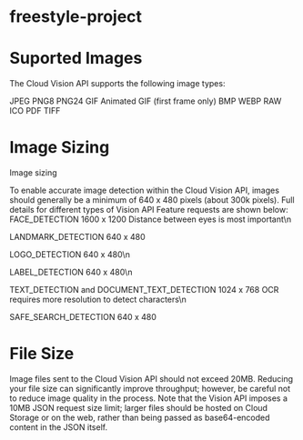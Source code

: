 # freestyle-project

# Suported Images
The Cloud Vision API supports the following image types:

JPEG
PNG8
PNG24
GIF
Animated GIF (first frame only)
BMP
WEBP
RAW
ICO
PDF
TIFF

# Image Sizing
Image sizing

To enable accurate image detection within the Cloud Vision API, images should generally be a minimum of 640 x 480 pixels (about 300k pixels). Full details for different types of Vision API Feature requests are shown below:
FACE_DETECTION	1600 x 1200	Distance between eyes is most important\n

LANDMARK_DETECTION	640 x 480

LOGO_DETECTION	640 x 480\n

LABEL_DETECTION	640 x 480\n

TEXT_DETECTION and DOCUMENT_TEXT_DETECTION	1024 x 768	OCR requires more resolution to detect characters\n

SAFE_SEARCH_DETECTION	640 x 480

# File Size
Image files sent to the Cloud Vision API should not exceed 20MB. Reducing your file size can significantly improve throughput; however, be careful not to reduce image quality in the process. Note that the Vision API imposes a 10MB JSON request size limit; larger files should be hosted on Cloud Storage or on the web, rather than being passed as base64-encoded content in the JSON itself.